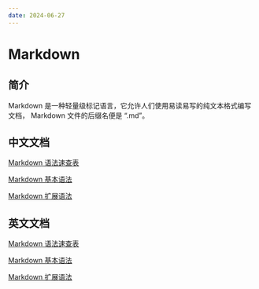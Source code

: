 ```yaml
---
date: 2024-06-27
---
```


# Markdown

## 简介

Markdown 是一种轻量级标记语言，它允许人们使用易读易写的纯文本格式编写文档， Markdown 文件的后缀名便是 “.md”。

## 中文文档

[Markdown 语法速查表][Markdown 语法速查表]

[Markdown 基本语法][Markdown 基本语法]

[Markdown 扩展语法][Markdown 扩展语法]

## 英文文档

[Markdown 语法速查表][Markdown cheat-sheet]

[Markdown 基本语法][Markdown basic-syntax]

[Markdown 扩展语法][Markdown extended-syntax]

[Markdown 语法速查表]: https://markdown.com.cn/cheat-sheet.html
[Markdown 基本语法]: https://markdown.com.cn/basic-syntax/
[Markdown 扩展语法]: https://markdown.com.cn/extended-syntax/

[Markdown cheat-sheet]: https://www.markdownguide.org/cheat-sheet/
[Markdown basic-syntax]: https://www.markdownguide.org/basic-syntax/
[Markdown extended-syntax]: https://www.markdownguide.org/extended-syntax/

